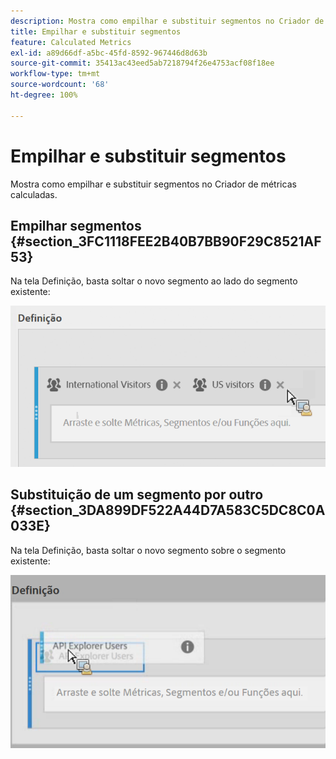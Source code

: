 ```yaml
---
description: Mostra como empilhar e substituir segmentos no Criador de métricas calculadas.
title: Empilhar e substituir segmentos
feature: Calculated Metrics
exl-id: a89d66df-a5bc-45fd-8592-967446d8d63b
source-git-commit: 35413ac43eed5ab7218794f26e4753acf08f18ee
workflow-type: tm+mt
source-wordcount: '68'
ht-degree: 100%

---
```


# Empilhar e substituir segmentos

Mostra como empilhar e substituir segmentos no Criador de métricas calculadas.

## Empilhar segmentos {#section_3FC1118FEE2B40B7BB90F29C8521AF53}

Na tela Definição, basta soltar o novo segmento ao lado do segmento existente:

![](assets/cm_stack_seg.png)

## Substituição de um segmento por outro {#section_3DA899DF522A44D7A583C5DC8C0A033E}

Na tela Definição, basta soltar o novo segmento sobre o segmento existente:

![](assets/cm_replace_seg.png)
